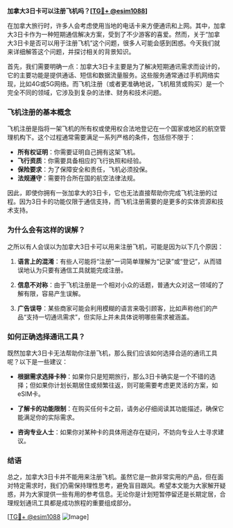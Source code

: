 **加拿大3日卡可以注册飞机吗？[[TG💪+ @esim1088](https://t.me/s/esim1088)]**

在加拿大旅行时，许多人会考虑使用当地的电话卡来方便通讯和上网。其中，加拿大3日卡作为一种短期通信解决方案，受到了不少游客的喜爱。然而，关于“加拿大3日卡是否可以用于注册飞机”这个问题，很多人可能会感到困惑。今天我们就来详细解答这个问题，并探讨相关的背景知识。

首先，我们需要明确一点：加拿大3日卡主要是为了解决短期通讯需求而设计的，它的主要功能是提供通话、短信和数据流量服务。这些服务通常通过手机网络实现，比如4G或5G网络。而飞机注册（或者更准确地说，飞机租赁或购买）是一个完全不同的领域，它涉及到复杂的法律、财务和技术问题。

### 飞机注册的基本概念

飞机注册是指将一架飞机的所有权或使用权合法地登记在一个国家或地区的航空管理机构下。这个过程通常需要满足一系列严格的条件，包括但不限于：

- **所有权证明**：你需要证明自己拥有这架飞机。
- **飞行资质**：你需要具备相应的飞行执照和经验。
- **保险要求**：为了保障安全和责任，飞机必须投保。
- **法规遵守**：需要符合所在国的航空法律法规。

因此，即使你拥有一张加拿大的3日卡，它也无法直接帮助你完成飞机注册的过程。因为3日卡的功能仅限于通信支持，而飞机注册需要的是更多的实体资源和技术支持。

### 为什么会有这样的误解？

之所以有人会误以为加拿大3日卡可以用来注册飞机，可能是因为以下几个原因：

1. **语言上的混淆**：有些人可能将“注册”一词简单理解为“记录”或“登记”，从而错误地认为只要有通信工具就能完成注册。
   
2. **信息不对称**：由于飞机注册是一个相对小众的话题，普通大众对这一领域的了解有限，容易产生误解。

3. **广告误导**：某些商家可能会利用模糊的语言来吸引顾客，比如声称他们的产品“支持一切通讯需求”，但实际上并未具体说明哪些需求被涵盖。

### 如何正确选择通讯工具？

既然加拿大3日卡无法帮助你注册飞机，那么我们应该如何选择合适的通讯工具呢？以下是一些建议：

- **根据需求选择卡种**：如果你只是短期旅行，那么3日卡确实是一个不错的选择；但如果你计划长期居住或频繁往返，则可能需要考虑更灵活的方案，如eSIM卡。
  
- **了解卡的功能限制**：在购买任何卡之前，请务必仔细阅读其功能描述，确保它能满足你的实际需求。

- **咨询专业人士**：如果你对某种卡的具体用途存在疑问，不妨向专业人士寻求建议。

### 结语

总之，加拿大3日卡并不能用来注册飞机。虽然它是一款非常实用的产品，但在面对特定需求时，我们仍需保持理性思考，避免盲目跟风。希望本文能为大家解开疑惑，并为大家提供一些有用的参考信息。无论你是计划短暂停留还是长期定居，合理规划通讯工具都是成功旅程的重要组成部分。

[[TG💪+ @esim1088](https://t.me/s/esim1088) ![Image](https://i.postimg.cc/4NQfJmqS/Snipaste-2025-05-13-00-14-12.png)]